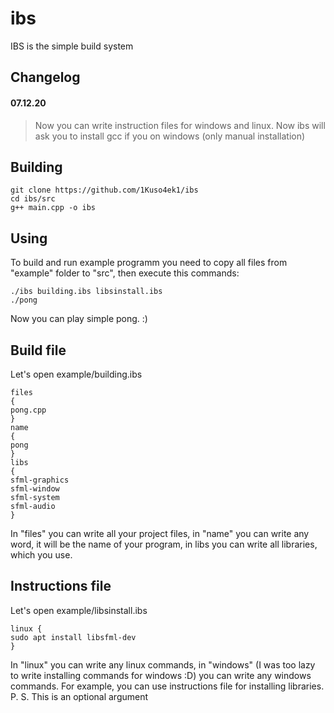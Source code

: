 # ibs
IBS is the simple build system
## Changelog
#### 07.12.20
> Now you can write instruction files for windows and linux.
> Now ibs will ask you to install gcc if you on windows (only manual installation)
## Building 
```
git clone https://github.com/1Kuso4ek1/ibs
cd ibs/src
g++ main.cpp -o ibs
```
## Using
To build and run example programm you need to copy all files from "example" folder to "src", then execute this commands:
```
./ibs building.ibs libsinstall.ibs
./pong
```
Now you can play simple pong. :)
## Build file
Let's open example/building.ibs
```
files
{
pong.cpp
}
name
{
pong
}
libs
{
sfml-graphics
sfml-window
sfml-system
sfml-audio
}
```
In "files" you can write all your project files, in "name" you can write any word, it will be the name of your program, in libs you can write all libraries, which you use.
## Instructions file
Let's open example/libsinstall.ibs
```
linux {
sudo apt install libsfml-dev
}
```
In "linux" you can write any linux commands, in "windows" (I was too lazy to write installing commands for windows :D) you can write any windows commands. For example, you can use instructions file for installing libraries.
P. S. This is an optional argument
